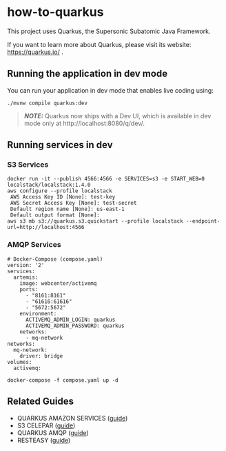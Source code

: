# how-to-quarkus

This project uses Quarkus, the Supersonic Subatomic Java Framework.

If you want to learn more about Quarkus, please visit its website: https://quarkus.io/ .

## Running the application in dev mode

You can run your application in dev mode that enables live coding using:
```shell script
./mvnw compile quarkus:dev
```

> **_NOTE:_**  Quarkus now ships with a Dev UI, which is available in dev mode only at http://localhost:8080/q/dev/.

## Running services in dev

### S3 Services

```shell script
docker run -it --publish 4566:4566 -e SERVICES=s3 -e START_WEB=0 localstack/localstack:1.4.0
aws configure --profile localstack
 AWS Access Key ID [None]: test-key
 AWS Secret Access Key [None]: test-secret
 Default region name [None]: us-east-1
 Default output format [None]:
aws s3 mb s3://quarkus.s3.quickstart --profile localstack --endpoint-url=http://localhost:4566
```

### AMQP Services

```
# Docker-Compose (compose.yaml)
version: '2'
services:
  artemis:
    image: webcenter/activemq
    ports:
      - "8161:8161"
      - "61616:61616"
      - "5672:5672"
    environment:
      ACTIVEMQ_ADMIN_LOGIN: quarkus
      ACTIVEMQ_ADMIN_PASSWORD: quarkus
    networks:
      - mq-network
networks:
  mq-network:
    driver: bridge
volumes:
  activemq:
```

```shell script
docker-compose -f compose.yaml up -d
```

## Related Guides

- QUARKUS AMAZON SERVICES ([guide](https://quarkiverse.github.io/quarkiverse-docs/quarkus-amazon-services/dev/amazon-s3.html))
- S3 CELEPAR ([guide](https://celepar.wikis.pr.gov.br/plataformadesenvolvimento/wiki/S3_Defini%C3%A7%C3%B5es))
- QUARKUS AMQP ([guide](https://quarkus.io/guides/amqp))
- RESTEASY ([guide](https://quarkus.io/guides/resteasy-reactive))

